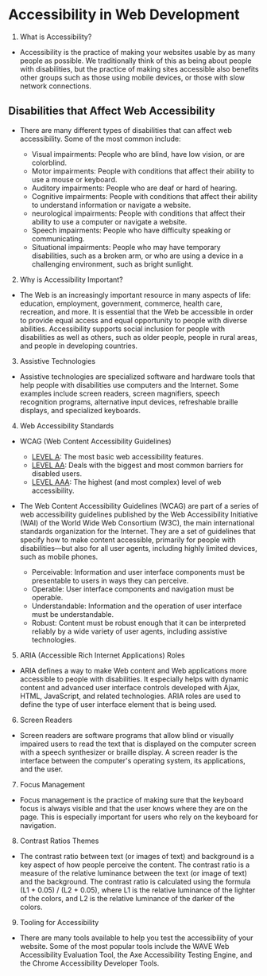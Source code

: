 # Accessibility in Web Development

1. What is Accessibility?

- Accessibility is the practice of making your websites usable by as many people as possible. We traditionally think of this as being about people with disabilities, but the practice of making sites accessible also benefits other groups such as those using mobile devices, or those with slow network connections.

## Disabilities that Affect Web Accessibility

- There are many different types of disabilities that can affect web accessibility. Some of the most common include:

  - Visual impairments: People who are blind, have low vision, or are colorblind.
  - Motor impairments: People with conditions that affect their ability to use a mouse or keyboard.
  - Auditory impairments: People who are deaf or hard of hearing.
  - Cognitive impairments: People with conditions that affect their ability to understand information or navigate a website.
  - neurological impairments: People with conditions that affect their ability to use a computer or navigate a website.
  - Speech impairments: People who have difficulty speaking or communicating.
  - Situational impairments: People who may have temporary disabilities, such as a broken arm, or who are using a device in a challenging environment, such as bright sunlight.

2. Why is Accessibility Important?

- The Web is an increasingly important resource in many aspects of life: education, employment, government, commerce, health care, recreation, and more. It is essential that the Web be accessible in order to provide equal access and equal opportunity to people with diverse abilities. Accessibility supports social inclusion for people with disabilities as well as others, such as older people, people in rural areas, and people in developing countries.

3. Assistive Technologies

- Assistive technologies are specialized software and hardware tools that help people with disabilities use computers and the Internet. Some examples include screen readers, screen magnifiers, speech recognition programs, alternative input devices, refreshable braille displays, and specialized keyboards.

4. Web Accessibility Standards

- WCAG (Web Content Accessibility Guidelines)

  - [LEVEL A](https://webaim.org/standards/wcag/checklist): The most basic web accessibility features.
  - [LEVEL AA](https://webaim.org/standards/wcag/checklist): Deals with the biggest and most common barriers for disabled users.
  - [LEVEL AAA](https://webaim.org/standards/wcag/checklist): The highest (and most complex) level of web accessibility.

- The Web Content Accessibility Guidelines (WCAG) are part of a series of web accessibility guidelines published by the Web Accessibility Initiative (WAI) of the World Wide Web Consortium (W3C), the main international standards organization for the Internet. They are a set of guidelines that specify how to make content accessible, primarily for people with disabilities—but also for all user agents, including highly limited devices, such as mobile phones.

  - Perceivable: Information and user interface components must be presentable to users in ways they can perceive.
  - Operable: User interface components and navigation must be operable.
  - Understandable: Information and the operation of user interface must be understandable.
  - Robust: Content must be robust enough that it can be interpreted reliably by a wide variety of user agents, including assistive technologies.

5. ARIA (Accessible Rich Internet Applications) Roles

- ARIA defines a way to make Web content and Web applications more accessible to people with disabilities. It especially helps with dynamic content and advanced user interface controls developed with Ajax, HTML, JavaScript, and related technologies. ARIA roles are used to define the type of user interface element that is being used.

6. Screen Readers

- Screen readers are software programs that allow blind or visually impaired users to read the text that is displayed on the computer screen with a speech synthesizer or braille display. A screen reader is the interface between the computer's operating system, its applications, and the user.

7. Focus Management

- Focus management is the practice of making sure that the keyboard focus is always visible and that the user knows where they are on the page. This is especially important for users who rely on the keyboard for navigation.

8. Contrast Ratios Themes

- The contrast ratio between text (or images of text) and background is a key aspect of how people perceive the content. The contrast ratio is a measure of the relative luminance between the text (or image of text) and the background. The contrast ratio is calculated using the formula (L1 + 0.05) / (L2 + 0.05), where L1 is the relative luminance of the lighter of the colors, and L2 is the relative luminance of the darker of the colors.

9. Tooling for Accessibility

- There are many tools available to help you test the accessibility of your website. Some of the most popular tools include the WAVE Web Accessibility Evaluation Tool, the Axe Accessibility Testing Engine, and the Chrome Accessibility Developer Tools.
